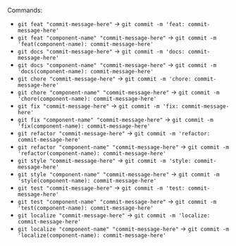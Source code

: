 
Commands:

* ```git feat "commit-message-here"```
-> ```git commit -m 'feat: commit-message-here'```
* ```git feat "component-name" "commit-message-here"``` -> ```git commit -m 'feat(component-name): commit-message-here'```
* ```git docs "commit-message-here"``` -> ```git commit -m 'docs: commit-message-here'```
* ```git docs "component-name" "commit-message-here"``` -> ```git commit -m 'docs(component-name): commit-message-here'```
* ```git chore "commit-message-here"``` -> ```git commit -m 'chore: commit-message-here'```
* ```git chore "component-name" "commit-message-here"``` -> ```git commit -m 'chore(component-name): commit-message-here'```
* ```git fix "commit-message-here"``` -> ```git commit -m 'fix: commit-message-here'```
* ```git fix "component-name" "commit-message-here"``` -> ```git commit -m 'fix(component-name): commit-message-here'```
* ```git refactor "commit-message-here"``` -> ```git commit -m 'refactor: commit-message-here'```
* ```git refactor "component-name" "commit-message-here"``` -> ```git commit -m 'refactor(component-name): commit-message-here'```
* ```git style "commit-message-here"``` -> ```git commit -m 'style: commit-message-here'```
* ```git style "component-name" "commit-message-here"``` -> ```git commit -m 'style(component-name): commit-message-here'```
* ```git test "commit-message-here"``` -> ```git commit -m 'test: commit-message-here'```
* ```git test "component-name" "commit-message-here"``` -> ```git commit -m 'test(component-name): commit-message-here'```
* ```git localize "commit-message-here"``` -> ```git commit -m 'localize: commit-message-here'```
* ```git localize "component-name" "commit-message-here"``` -> ```git commit -m 'localize(component-name): commit-message-here'```
